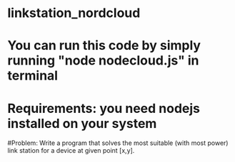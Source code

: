 # linkstation_nordcloud

# You can run this code by simply running "node nodecloud.js" in terminal
# Requirements: you need nodejs installed on your system

#Problem:
Write a program that solves the most suitable (with most power) link station for a device at given
point [x,y].
